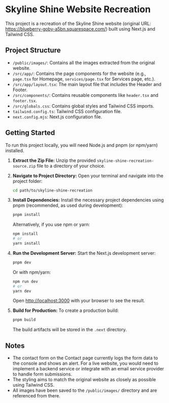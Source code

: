 # Skyline Shine Website Recreation

This project is a recreation of the Skyline Shine website (original URL: https://blueberry-goby-a5bn.squarespace.com/) built using Next.js and Tailwind CSS.

## Project Structure

-   `/public/images/`: Contains all the images extracted from the original website.
-   `/src/app/`: Contains the page components for the website (e.g., `page.tsx` for Homepage, `services/page.tsx` for Services page, etc.).
-   `/src/app/layout.tsx`: The main layout file that includes the Header and Footer.
-   `/src/components/`: Contains reusable components like `header.tsx` and `footer.tsx`.
-   `/src/globals.css`: Contains global styles and Tailwind CSS imports.
-   `tailwind.config.ts`: Tailwind CSS configuration file.
-   `next.config.mjs`: Next.js configuration file.

## Getting Started

To run this project locally, you will need Node.js and pnpm (or npm/yarn) installed.

1.  **Extract the Zip File:**
    Unzip the provided `skyline-shine-recreation-source.zip` file to a directory of your choice.

2.  **Navigate to Project Directory:**
    Open your terminal and navigate into the project folder:
    ```bash
    cd path/to/skyline-shine-recreation
    ```

3.  **Install Dependencies:**
    Install the necessary project dependencies using pnpm (recommended, as used during development):
    ```bash
    pnpm install
    ```
    Alternatively, if you use npm or yarn:
    ```bash
    npm install
    # or
    yarn install
    ```

4.  **Run the Development Server:**
    Start the Next.js development server:
    ```bash
    pnpm dev
    ```
    Or with npm/yarn:
    ```bash
    npm run dev
    # or
    yarn dev
    ```
    Open [http://localhost:3000](http://localhost:3000) with your browser to see the result.

5.  **Build for Production:**
    To create a production build:
    ```bash
    pnpm build
    ```
    The build artifacts will be stored in the `.next` directory.

## Notes

-   The contact form on the Contact page currently logs the form data to the console and shows an alert. For a live website, you would need to implement a backend service or integrate with an email service provider to handle form submissions.
-   The styling aims to match the original website as closely as possible using Tailwind CSS.
-   All images have been saved to the `/public/images/` directory and are referenced from there.


